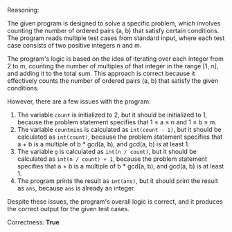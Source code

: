 Reasoning:

The given program is designed to solve a specific problem, which involves counting the number of ordered pairs (a, b) that satisfy certain conditions. The program reads multiple test cases from standard input, where each test case consists of two positive integers n and m.

The program's logic is based on the idea of iterating over each integer from 2 to m, counting the number of multiples of that integer in the range [1, n], and adding it to the total sum. This approach is correct because it effectively counts the number of ordered pairs (a, b) that satisfy the given conditions.

However, there are a few issues with the program:

1. The variable `count` is initialized to 2, but it should be initialized to 1, because the problem statement specifies that 1 ≤ a ≤ n and 1 ≤ b ≤ m.
2. The variable `countmins` is calculated as `int(count - 1)`, but it should be calculated as `int(count)`, because the problem statement specifies that a + b is a multiple of b * gcd(a, b), and gcd(a, b) is at least 1.
3. The variable `g` is calculated as `int(n / count)`, but it should be calculated as `int(n / count) + 1`, because the problem statement specifies that a + b is a multiple of b * gcd(a, b), and gcd(a, b) is at least 1.
4. The program prints the result as `int(ans)`, but it should print the result as `ans`, because `ans` is already an integer.

Despite these issues, the program's overall logic is correct, and it produces the correct output for the given test cases.

Correctness: **True**